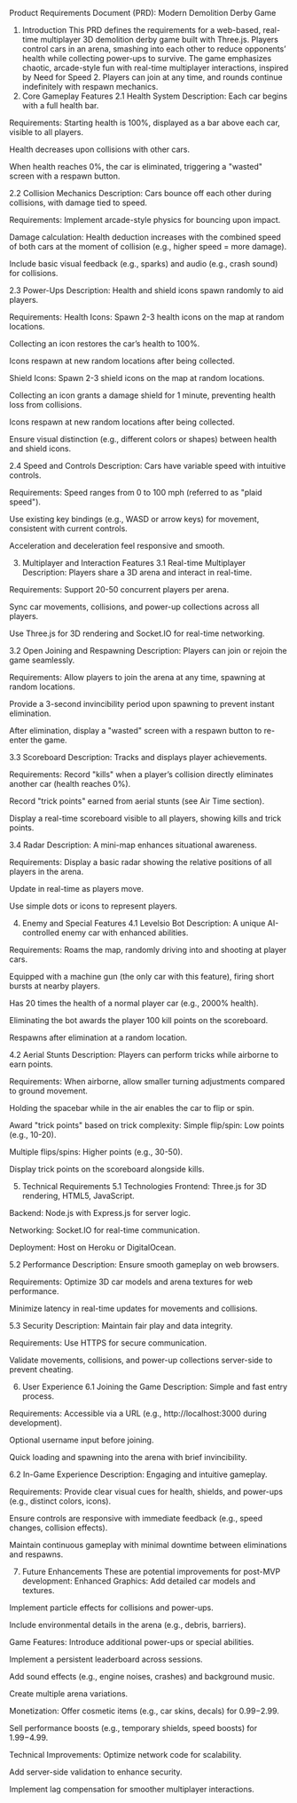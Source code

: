 Product Requirements Document (PRD): Modern Demolition Derby Game
1. Introduction
This PRD defines the requirements for a web-based, real-time multiplayer 3D demolition derby game built with Three.js. Players control cars in an arena, smashing into each other to reduce opponents’ health while collecting power-ups to survive. The game emphasizes chaotic, arcade-style fun with real-time multiplayer interactions, inspired by Need for Speed 2. Players can join at any time, and rounds continue indefinitely with respawn mechanics.
2. Core Gameplay Features
2.1 Health System
Description: Each car begins with a full health bar.

Requirements:
Starting health is 100%, displayed as a bar above each car, visible to all players.

Health decreases upon collisions with other cars.

When health reaches 0%, the car is eliminated, triggering a "wasted" screen with a respawn button.

2.2 Collision Mechanics
Description: Cars bounce off each other during collisions, with damage tied to speed.

Requirements:
Implement arcade-style physics for bouncing upon impact.

Damage calculation: Health deduction increases with the combined speed of both cars at the moment of collision (e.g., higher speed = more damage).

Include basic visual feedback (e.g., sparks) and audio (e.g., crash sound) for collisions.

2.3 Power-Ups
Description: Health and shield icons spawn randomly to aid players.

Requirements:
Health Icons:
Spawn 2-3 health icons on the map at random locations.

Collecting an icon restores the car’s health to 100%.

Icons respawn at new random locations after being collected.

Shield Icons:
Spawn 2-3 shield icons on the map at random locations.

Collecting an icon grants a damage shield for 1 minute, preventing health loss from collisions.

Icons respawn at new random locations after being collected.

Ensure visual distinction (e.g., different colors or shapes) between health and shield icons.

2.4 Speed and Controls
Description: Cars have variable speed with intuitive controls.

Requirements:
Speed ranges from 0 to 100 mph (referred to as "plaid speed").

Use existing key bindings (e.g., WASD or arrow keys) for movement, consistent with current controls.

Acceleration and deceleration feel responsive and smooth.

3. Multiplayer and Interaction Features
3.1 Real-time Multiplayer
Description: Players share a 3D arena and interact in real-time.

Requirements:
Support 20-50 concurrent players per arena.

Sync car movements, collisions, and power-up collections across all players.

Use Three.js for 3D rendering and Socket.IO for real-time networking.

3.2 Open Joining and Respawning
Description: Players can join or rejoin the game seamlessly.

Requirements:
Allow players to join the arena at any time, spawning at random locations.

Provide a 3-second invincibility period upon spawning to prevent instant elimination.

After elimination, display a "wasted" screen with a respawn button to re-enter the game.

3.3 Scoreboard
Description: Tracks and displays player achievements.

Requirements:
Record "kills" when a player’s collision directly eliminates another car (health reaches 0%).

Record "trick points" earned from aerial stunts (see Air Time section).

Display a real-time scoreboard visible to all players, showing kills and trick points.

3.4 Radar
Description: A mini-map enhances situational awareness.

Requirements:
Display a basic radar showing the relative positions of all players in the arena.

Update in real-time as players move.

Use simple dots or icons to represent players.

4. Enemy and Special Features
4.1 Levelsio Bot
Description: A unique AI-controlled enemy car with enhanced abilities.

Requirements:
Roams the map, randomly driving into and shooting at player cars.

Equipped with a machine gun (the only car with this feature), firing short bursts at nearby players.

Has 20 times the health of a normal player car (e.g., 2000% health).

Eliminating the bot awards the player 100 kill points on the scoreboard.

Respawns after elimination at a random location.

4.2 Aerial Stunts
Description: Players can perform tricks while airborne to earn points.

Requirements:
When airborne, allow smaller turning adjustments compared to ground movement.

Holding the spacebar while in the air enables the car to flip or spin.

Award "trick points" based on trick complexity:
Simple flip/spin: Low points (e.g., 10-20).

Multiple flips/spins: Higher points (e.g., 30-50).

Display trick points on the scoreboard alongside kills.

5. Technical Requirements
5.1 Technologies
Frontend: Three.js for 3D rendering, HTML5, JavaScript.

Backend: Node.js with Express.js for server logic.

Networking: Socket.IO for real-time communication.

Deployment: Host on Heroku or DigitalOcean.

5.2 Performance
Description: Ensure smooth gameplay on web browsers.

Requirements:
Optimize 3D car models and arena textures for web performance.

Minimize latency in real-time updates for movements and collisions.

5.3 Security
Description: Maintain fair play and data integrity.

Requirements:
Use HTTPS for secure communication.

Validate movements, collisions, and power-up collections server-side to prevent cheating.

6. User Experience
6.1 Joining the Game
Description: Simple and fast entry process.

Requirements:
Accessible via a URL (e.g., http://localhost:3000 during development).

Optional username input before joining.

Quick loading and spawning into the arena with brief invincibility.

6.2 In-Game Experience
Description: Engaging and intuitive gameplay.

Requirements:
Provide clear visual cues for health, shields, and power-ups (e.g., distinct colors, icons).

Ensure controls are responsive with immediate feedback (e.g., speed changes, collision effects).

Maintain continuous gameplay with minimal downtime between eliminations and respawns.

7. Future Enhancements
These are potential improvements for post-MVP development:
Enhanced Graphics:
Add detailed car models and textures.

Implement particle effects for collisions and power-ups.

Include environmental details in the arena (e.g., debris, barriers).

Game Features:
Introduce additional power-ups or special abilities.

Implement a persistent leaderboard across sessions.

Add sound effects (e.g., engine noises, crashes) and background music.

Create multiple arena variations.

Monetization:
Offer cosmetic items (e.g., car skins, decals) for $0.99-$2.99.

Sell performance boosts (e.g., temporary shields, speed boosts) for $1.99-$4.99.

Technical Improvements:
Optimize network code for scalability.

Add server-side validation to enhance security.

Implement lag compensation for smoother multiplayer interactions.

